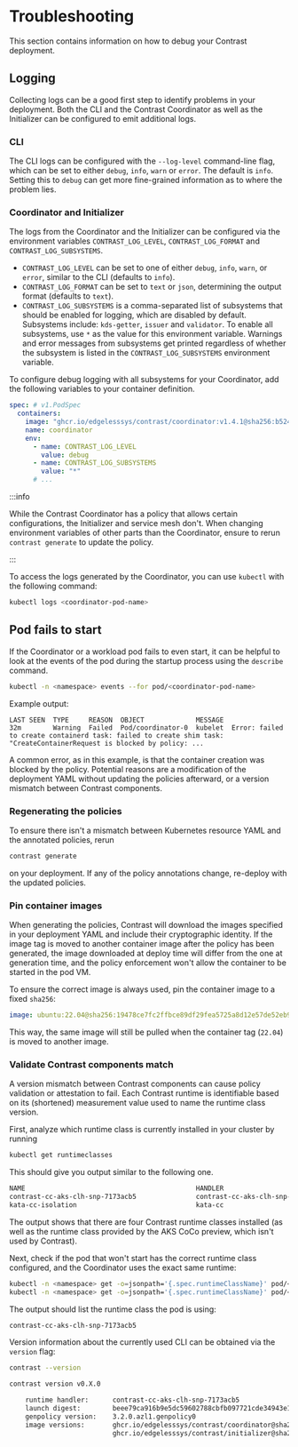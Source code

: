 # Troubleshooting

This section contains information on how to debug your Contrast deployment.

## Logging

Collecting logs can be a good first step to identify problems in your
deployment. Both the CLI and the Contrast Coordinator as well as the Initializer
can be configured to emit additional logs.

### CLI

The CLI logs can be configured with the `--log-level` command-line flag, which
can be set to either `debug`, `info`, `warn` or `error`. The default is `info`.
Setting this to `debug` can get more fine-grained information as to where the
problem lies.

### Coordinator and Initializer

The logs from the Coordinator and the Initializer can be configured via the
environment variables `CONTRAST_LOG_LEVEL`, `CONTRAST_LOG_FORMAT` and
`CONTRAST_LOG_SUBSYSTEMS`.

- `CONTRAST_LOG_LEVEL` can be set to one of either `debug`, `info`, `warn`, or
  `error`, similar to the CLI (defaults to `info`).
- `CONTRAST_LOG_FORMAT` can be set to `text` or `json`, determining the output
  format (defaults to `text`).
- `CONTRAST_LOG_SUBSYSTEMS` is a comma-separated list of subsystems that should
  be enabled for logging, which are disabled by default. Subsystems include:
  `kds-getter`, `issuer` and `validator`. To enable all subsystems, use `*` as
  the value for this environment variable. Warnings and error messages from
  subsystems get printed regardless of whether the subsystem is listed in the
  `CONTRAST_LOG_SUBSYSTEMS` environment variable.

To configure debug logging with all subsystems for your Coordinator, add the
following variables to your container definition.

```yaml
spec: # v1.PodSpec
  containers:
    image: "ghcr.io/edgelesssys/contrast/coordinator:v1.4.1@sha256:b524bd79efb874437578e38245988ad5d1a36ba99b05bdd0fa55f73da01979b4"
    name: coordinator
    env:
      - name: CONTRAST_LOG_LEVEL
        value: debug
      - name: CONTRAST_LOG_SUBSYSTEMS
        value: "*"
      # ...
```

:::info

While the Contrast Coordinator has a policy that allows certain configurations,
the Initializer and service mesh don't. When changing environment variables of
other parts than the Coordinator, ensure to rerun `contrast generate` to update
the policy.

:::

To access the logs generated by the Coordinator, you can use `kubectl` with the
following command:

```sh
kubectl logs <coordinator-pod-name>
```

## Pod fails to start

If the Coordinator or a workload pod fails to even start, it can be helpful to
look at the events of the pod during the startup process using the `describe`
command.

```sh
kubectl -n <namespace> events --for pod/<coordinator-pod-name>
```

Example output:

```
LAST SEEN  TYPE     REASON  OBJECT             MESSAGE
32m        Warning  Failed  Pod/coordinator-0  kubelet  Error: failed to create containerd task: failed to create shim task: "CreateContainerRequest is blocked by policy: ...
```

A common error, as in this example, is that the container creation was blocked
by the policy. Potential reasons are a modification of the deployment YAML
without updating the policies afterward, or a version mismatch between Contrast
components.

### Regenerating the policies

To ensure there isn't a mismatch between Kubernetes resource YAML and the
annotated policies, rerun

```sh
contrast generate
```

on your deployment. If any of the policy annotations change, re-deploy with the
updated policies.

### Pin container images

When generating the policies, Contrast will download the images specified in
your deployment YAML and include their cryptographic identity. If the image tag
is moved to another container image after the policy has been generated, the
image downloaded at deploy time will differ from the one at generation time, and
the policy enforcement won't allow the container to be started in the pod VM.

To ensure the correct image is always used, pin the container image to a fixed
`sha256`:

```yaml
image: ubuntu:22.04@sha256:19478ce7fc2ffbce89df29fea5725a8d12e57de52eb9ea570890dc5852aac1ac
```

This way, the same image will still be pulled when the container tag (`22.04`)
is moved to another image.

### Validate Contrast components match

A version mismatch between Contrast components can cause policy validation or
attestation to fail. Each Contrast runtime is identifiable based on its
(shortened) measurement value used to name the runtime class version.

First, analyze which runtime class is currently installed in your cluster by
running

```sh
kubectl get runtimeclasses
```

This should give you output similar to the following one.

```sh
NAME                                           HANDLER                                        AGE
contrast-cc-aks-clh-snp-7173acb5               contrast-cc-aks-clh-snp-7173acb5               23h
kata-cc-isolation                              kata-cc                                        45d
```

The output shows that there are four Contrast runtime classes installed (as well
as the runtime class provided by the AKS CoCo preview, which isn't used by
Contrast).

Next, check if the pod that won't start has the correct runtime class
configured, and the Coordinator uses the exact same runtime:

```sh
kubectl -n <namespace> get -o=jsonpath='{.spec.runtimeClassName}' pod/<pod-name>
kubectl -n <namespace> get -o=jsonpath='{.spec.runtimeClassName}' pod/<coordinator-pod-name>
```

The output should list the runtime class the pod is using:

```sh
contrast-cc-aks-clh-snp-7173acb5
```

Version information about the currently used CLI can be obtained via the
`version` flag:

```sh
contrast --version
```

```sh
contrast version v0.X.0

    runtime handler:      contrast-cc-aks-clh-snp-7173acb5
    launch digest:        beee79ca916b9e5dc59602788cbfb097721cde34943e1583a3918f21011a71c47f371f68e883f5e474a6d4053d931a35
    genpolicy version:    3.2.0.azl1.genpolicy0
    image versions:       ghcr.io/edgelesssys/contrast/coordinator@sha256:...
                          ghcr.io/edgelesssys/contrast/initializer@sha256:...
```
